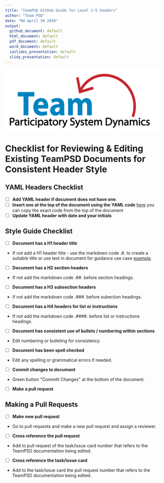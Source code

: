 ```yaml
---
title: "TeamPSD GitHub Guide for Level 1-5 headers"
author: "Team PSD"
date: "RH April 30 2020"
output: 
  github_document: default
  html_document: default
  pdf_document: default
  word_document: default
  ioslides_presentation: default
  slidy_presentation: default
---
```


<img src = "https://github.com/lzim/teampsd/blob/teampsd_style/teampsd_logo/team_psd_logo_sm.png"
     height = "200" width = "600">  

# Checklist for Reviewing & Editing Existing TeamPSD Documents for Consistent Header Style 

## YAML Headers Checklist
- [ ] **Add YAML header if document does not have one**. 
- [ ] **Insert one at the top of the document using the YAML code** [here](https://github.com/lzim/teampsd/blob/master/resources/bookdown/sample_header_user.md) you can copy the exact code from the top of the document  
- [ ] **Update YAML header with date and your initials**

## Style Guide Checklist
- [ ] **Document has a H1 header title** 
- If not add a H1 header title - use the markdown code .#. to create a suitable title or use text in document for guidance use case [example](https://github.com/lzim/teampsd/edit/master/resources/training_guides/github/repositories.md).  
- [ ] **Document has a H2 section headers**
- If not add the markdown code .##. before section headings. 
- [ ] **Document has a H3 subsection headers**
- If not add the markdown code .###. before subection headings. 
- [ ] **Document has a H4 headers for list or instructions**
- If not add the markdown code .####. before list or instructions headings. 
- [ ] **Document has consistent use of bullets / numbering within sections**
- Edit numbering or bulleting for consistency.
- [ ] **Document has been spell checked**
- Edit any spelling or grammatical errors if needed.
- [ ] **Commit changes to document**
- Green button "Committ Changes" at the bottom of the document.
- [ ] **Make a pull request**


## Making a Pull Requests
- [ ] **Make new pull request**
- Go to pull requests and  make a new pull request and assign a reviewer. 
- [ ] **Cross reference the pull request**
- Add to pull request of the task/issue card number that refers to the TeamPSD documentation being edited.
- [ ] **Cross reference the task/issue card** 
- Add to the task/issue card the pull request number that refers to the TeamPSD documentation being edited.

